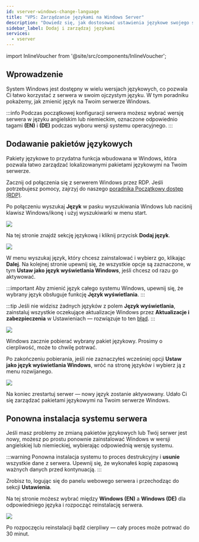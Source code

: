 ```yaml
---
id: vserver-windows-change-language
title: "VPS: Zarządzanie językami na Windows Server"
description: "Dowiedz się, jak dostosować ustawienia językowe swojego serwera Windows, aby uzyskać lokalne doświadczenie i poprawić wygodę użytkowania → Sprawdź teraz"
sidebar_label: Dodaj i zarządzaj językami
services:
  - vserver
---
```


import InlineVoucher from '@site/src/components/InlineVoucher';

## Wprowadzenie

System Windows jest dostępny w wielu wersjach językowych, co pozwala Ci łatwo korzystać z serwera w swoim ojczystym języku. W tym poradniku pokażemy, jak zmienić język na Twoim serwerze Windows.

:::info
Podczas początkowej konfiguracji serwera możesz wybrać wersję serwera w języku angielskim lub niemieckim, oznaczone odpowiednio tagami **(EN)** i **(DE)** podczas wyboru wersji systemu operacyjnego.
:::

<InlineVoucher />

## Dodawanie pakietów językowych

Pakiety językowe to przydatna funkcja wbudowana w Windows, która pozwala łatwo zarządzać lokalizowanymi pakietami językowymi na Twoim serwerze.

Zacznij od połączenia się z serwerem Windows przez RDP. Jeśli potrzebujesz pomocy, zajrzyj do naszego [poradnika Początkowy dostęp (RDP)](vserver-windows-userdp.md).

Po połączeniu wyszukaj **Język** w pasku wyszukiwania Windows lub naciśnij klawisz Windows/ikonę i użyj wyszukiwarki w menu start.

![](https://screensaver01.zap-hosting.com/index.php/s/iwnxdwsYHPy9AMP/preview)

Na tej stronie znajdź sekcję językową i kliknij przycisk **Dodaj język**.

![](https://screensaver01.zap-hosting.com/index.php/s/EJxNz66LPBDiE9J/preview)

W menu wyszukaj język, który chcesz zainstalować i wybierz go, klikając **Dalej**. Na kolejnej stronie upewnij się, że wszystkie opcje są zaznaczone, w tym **Ustaw jako język wyświetlania Windows**, jeśli chcesz od razu go aktywować.

:::important
Aby zmienić język całego systemu Windows, upewnij się, że wybrany język obsługuje funkcję **Język wyświetlania**.
:::

:::tip
Jeśli nie widzisz żadnych języków z polem **Język wyświetlania**, zainstaluj wszystkie oczekujące aktualizacje Windows przez **Aktualizacje i zabezpieczenia** w Ustawieniach — rozwiązuje to ten [błąd](https://learn.microsoft.com/en-us/troubleshoot/windows-server/shell-experience/cannot-configure-language-pack-windows-server-desktop-experience).
:::

![](https://screensaver01.zap-hosting.com/index.php/s/ZENz49zaSmkLNER/preview)

Windows zacznie pobierać wybrany pakiet językowy. Prosimy o cierpliwość, może to chwilę potrwać.

Po zakończeniu pobierania, jeśli nie zaznaczyłeś wcześniej opcji **Ustaw jako język wyświetlania Windows**, wróć na stronę języków i wybierz ją z menu rozwijanego.

![](https://screensaver01.zap-hosting.com/index.php/s/Ee3rMKzXTidr9Jk/preview)

Na koniec zrestartuj serwer — nowy język zostanie aktywowany. Udało Ci się zarządzać pakietami językowymi na Twoim serwerze Windows.

## Ponowna instalacja systemu serwera

Jeśli masz problemy ze zmianą pakietów językowych lub Twój serwer jest nowy, możesz po prostu ponownie zainstalować Windows w wersji angielskiej lub niemieckiej, wybierając odpowiednią wersję systemu.

:::warning
Ponowna instalacja systemu to proces destrukcyjny i **usunie** wszystkie dane z serwera. Upewnij się, że wykonałeś kopię zapasową ważnych danych przed kontynuacją.
:::

Zrobisz to, logując się do panelu webowego serwera i przechodząc do sekcji **Ustawienia**.

Na tej stronie możesz wybrać między **Windows (EN)** a **Windows (DE)** dla odpowiedniego języka i rozpocząć reinstalację serwera.

![](https://screensaver01.zap-hosting.com/index.php/s/gxw8pKDr8sBBTHQ/preview)

Po rozpoczęciu reinstalacji bądź cierpliwy — cały proces może potrwać do 30 minut.

<InlineVoucher />